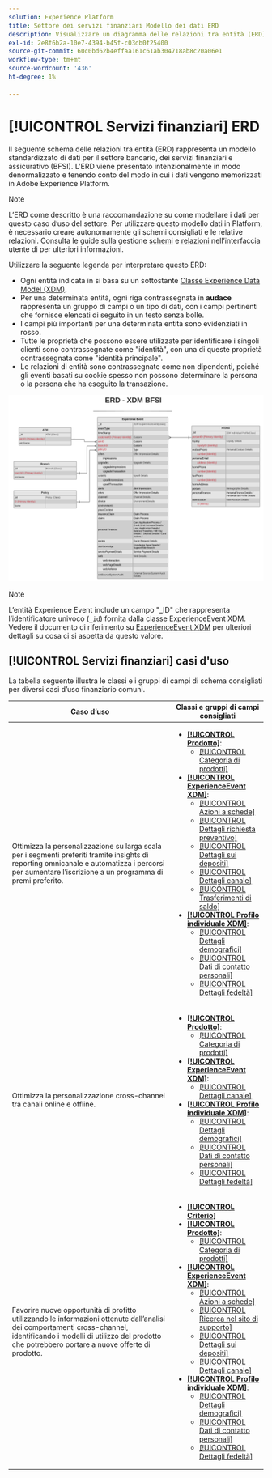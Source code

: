 ```yaml
---
solution: Experience Platform
title: Settore dei servizi finanziari Modello dei dati ERD
description: Visualizzare un diagramma delle relazioni tra entità (ERD) che descrive un modello di dati standardizzato per il settore bancario, dei servizi finanziari e assicurativo (BFSI). Questo modello dati è compatibile con Experience Data Model (XDM) per l’utilizzo in Adobe Experience Platform.
exl-id: 2e8f6b2a-10e7-4394-b45f-c03db0f25400
source-git-commit: 60c0bd62b4effaa161c61ab304718ab8c20a06e1
workflow-type: tm+mt
source-wordcount: '436'
ht-degree: 1%

---
```


# [!UICONTROL Servizi finanziari] ERD

Il seguente schema delle relazioni tra entità (ERD) rappresenta un modello standardizzato di dati per il settore bancario, dei servizi finanziari e assicurativo (BFSI). L&#39;ERD viene presentato intenzionalmente in modo denormalizzato e tenendo conto del modo in cui i dati vengono memorizzati in Adobe Experience Platform.

>[!NOTE]
>
>L’ERD come descritto è una raccomandazione su come modellare i dati per questo caso d’uso del settore. Per utilizzare questo modello dati in Platform, è necessario creare autonomamente gli schemi consigliati e le relative relazioni. Consulta le guide sulla gestione [schemi](../../ui/resources/schemas.md) e [relazioni](../../tutorials/relationship-ui.md) nell’interfaccia utente di per ulteriori informazioni.

Utilizzare la seguente legenda per interpretare questo ERD:

* Ogni entità indicata in si basa su un sottostante [Classe Experience Data Model (XDM)](../composition.md#class).
* Per una determinata entità, ogni riga contrassegnata in **audace** rappresenta un gruppo di campi o un tipo di dati, con i campi pertinenti che fornisce elencati di seguito in un testo senza bolle.
* I campi più importanti per una determinata entità sono evidenziati in rosso.
* Tutte le proprietà che possono essere utilizzate per identificare i singoli clienti sono contrassegnate come &quot;identità&quot;, con una di queste proprietà contrassegnata come &quot;identità principale&quot;.
* Le relazioni di entità sono contrassegnate come non dipendenti, poiché gli eventi basati su cookie spesso non possono determinare la persona o la persona che ha eseguito la transazione.

![](../../images/industries/financial.png)

>[!NOTE]
>
>L’entità Experience Event include un campo &quot;_ID&quot; che rappresenta l’identificatore univoco (`_id`) fornita dalla classe ExperienceEvent XDM. Vedere il documento di riferimento su [ExperienceEvent XDM](../../classes/experienceevent.md) per ulteriori dettagli su cosa ci si aspetta da questo valore.

## [!UICONTROL Servizi finanziari] casi d&#39;uso

La tabella seguente illustra le classi e i gruppi di campi di schema consigliati per diversi casi d’uso finanziario comuni.

| Caso d’uso | Classi e gruppi di campi consigliati |
| --- | --- |
| Ottimizza la personalizzazione su larga scala per i segmenti preferiti tramite insights di reporting omnicanale e automatizza i percorsi per aumentare l’iscrizione a un programma di premi preferito. | <ul><li>**[[!UICONTROL Prodotto]](../../classes/product.md)**:<ul><li>[[!UICONTROL Categoria di prodotti]](../../field-groups/product/product-category.md)</li></ul></li><li>**[[!UICONTROL ExperienceEvent XDM]](../../classes/experienceevent.md)**:<ul><li>[[!UICONTROL Azioni a schede]](../../field-groups/event/card-actions.md)</li><li>[[!UICONTROL Dettagli richiesta preventivo]](../../field-groups/event/quote-request-details.md)</li><li>[[!UICONTROL Dettagli sui depositi]](../../field-groups/event/deposit-details.md)</li><li>[[!UICONTROL Dettagli canale]](../../field-groups/event/channel-details.md)</li><li>[[!UICONTROL Trasferimenti di saldo]](../../field-groups/event/balance-transfers.md)</li></ul></li><li>**[[!UICONTROL Profilo individuale XDM]](../../classes/individual-profile.md)**:<ul><li>[[!UICONTROL Dettagli demografici]](../../field-groups/profile/demographic-details.md)</li><li>[[!UICONTROL Dati di contatto personali]](../../field-groups/profile/personal-contact-details.md)</li><li>[[!UICONTROL Dettagli fedeltà]](../../field-groups/profile/loyalty-details.md)</li></ul></li></ul> |
| Ottimizza la personalizzazione cross-channel tra canali online e offline. | <ul><li>**[[!UICONTROL Prodotto]](../../classes/product.md)**:<ul><li>[[!UICONTROL Categoria di prodotti]](../../field-groups/product/product-category.md)</li></ul></li><li>**[[!UICONTROL ExperienceEvent XDM]](../../classes/experienceevent.md)**:<ul><li>[[!UICONTROL Dettagli canale]](../../field-groups/event/channel-details.md)</li></ul></li><li>**[[!UICONTROL Profilo individuale XDM]](../../classes/individual-profile.md)**:<ul><li>[[!UICONTROL Dettagli demografici]](../../field-groups/profile/demographic-details.md)</li><li>[[!UICONTROL Dati di contatto personali]](../../field-groups/profile/personal-contact-details.md)</li><li>[[!UICONTROL Dettagli fedeltà]](../../field-groups/profile/loyalty-details.md)</li></ul></li></ul> |
| Favorire nuove opportunità di profitto utilizzando le informazioni ottenute dall’analisi dei comportamenti cross-channel, identificando i modelli di utilizzo del prodotto che potrebbero portare a nuove offerte di prodotto. | <ul><li>**[[!UICONTROL Criterio]](../../classes/policy.md)**</li><li>**[[!UICONTROL Prodotto]](../../classes/product.md)**:<ul><li>[[!UICONTROL Categoria di prodotti]](../../field-groups/product/product-category.md)</li></ul></li><li>**[[!UICONTROL ExperienceEvent XDM]](../../classes/experienceevent.md)**:<ul><li>[[!UICONTROL Azioni a schede]](../../field-groups/event/card-actions.md)</li><li>[[!UICONTROL Ricerca nel sito di supporto]](../../field-groups/event/support-site-search.md)</li><li>[[!UICONTROL Dettagli sui depositi]](../../field-groups/event/deposit-details.md)</li><li>[[!UICONTROL Dettagli canale]](../../field-groups/event/channel-details.md)</li></ul></li><li>**[[!UICONTROL Profilo individuale XDM]](../../classes/individual-profile.md)**:<ul><li>[[!UICONTROL Dettagli demografici]](../../field-groups/profile/demographic-details.md)</li><li>[[!UICONTROL Dati di contatto personali]](../../field-groups/profile/personal-contact-details.md)</li><li>[[!UICONTROL Dettagli fedeltà]](../../field-groups/profile/loyalty-details.md)</li></ul></li></ul> |
